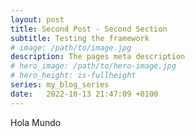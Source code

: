```yaml
---
layout: post
title: Second Post - Second Section
subtitle: Testing the framework
# image: /path/to/image.jpg
description: The pages meta description
# hero_image: /path/to/hero-image.jpg
# hero_height: is-fullheight
series: my_blog_series
date:   2022-10-13 21:47:09 +0100
---
```


Hola Mundo
